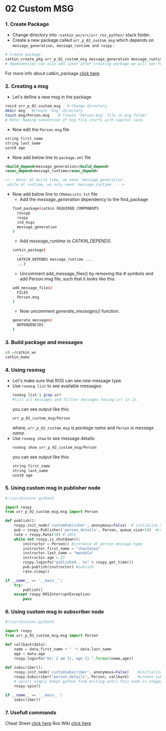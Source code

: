# 02 Custom MSG
### 1. Create Package
- Change directory into `~catkin_ws/src/urr_ros_python/` stack folder.
- Create a new package called `urr_p_02_custom_msg` which depends on `message_generation, message_runtime and rospy` :
```bash
# Create package
catkin_create_pkg urr_p_02_custom_msg message_generation message_runtime rospy
# dependencies can also add later after creating package we will see further
```
For more info about catkin_package [click here](http://wiki.ros.org/ROS/Tutorials/CreatingPackage)

### 2. Creating a msg
-  Let's define a new msg in the package
```bash
roscd urr_p_02_custom_msg   # Change directory
mkdir msg   #create 'msg' directory
touch msg/Person.msg    # Create 'Person.msg' file in msg folder
# Note: Naming convention of msg file starts with capital case.
```

- Now edit the `Person.msg` file
```txt
string first_name
string last_name
uint8 age
```
- Now add below line to `package.xml`  file
```xml
<build_depend>message_generation</build_depend>
<exec_depend>message_runtime</exec_depend>

<!-- Note: At build time, we need `message_generation`,
 while at runtime, we only need `message_runtime`. -->
```

- Now add below line to `CMakeLists.txt`  file
  - Add the *message_generation* dependency to the find_package 
  ```bash
  find_package(catkin REQUIRED COMPONENTS
    roscpp
    rospy
    std_msgs
    message_generation
  )
  ```
  - Add *message_runtime* to *CATKIN_DEPENDS*.
  ```bash
  catkin_package(
    ...
    CATKIN_DEPENDS message_runtime ...
    ...)
  ```
  - Uncomment add_message_files() by removing the # symbols and add Person.msg file, such that it looks like this:
  ```bash
  add_message_files(
    FILES
    Person.msg
  )
  ```
  - Now uncomment *generate_messages()* function.
  ```bash
  generate_messages(
    DEPENDENCIES
  )
  ```

### 3. Build package and messages
```bash
cd ~/catkin_ws
catkin_make
```
### 4. Using rosmsg
- Let's make sure that ROS can see new message type.
- Use `rosmsg list` to see available messages:
  ```bash
  rosmsg list | grep urr 
  #list all messages and fillter messages having urr in it.
  ```
  you can see output like this:
  ```bash
  urr_p_02_custom_msg/Person
  ````
  where, *`urr_p_02_custom_msg` is package name* and *`Person` is message name.*
- Use `rosmsg show` to see message details:
  ```bash
  rosmsg show urr_p_02_custom_msg/Person
  ```
  you can see output like this:
  ```bash
  string first_name
  string last_name
  uint8 age
  ````
### 5. Using custom msg in publisher node

```python
#!/usr/bin/env python3

import rospy
from urr_p_02_custom_msg.msg import Person

def publish():
    rospy.init_node('customPublisher', anonymous=False)  # initialize node
    pub = rospy.Publisher('person_details', Person, queue_size=10)  #create publisher of topic person_details
    rate = rospy.Rate(10) # 10hz
    while not rospy.is_shutdown():
        instructor = Person() #instance of person message type
        instructor.first_name = "chaitanya"
        instructor.last_name = "mandala"
        instructor.age = 27
        rospy.loginfo("published.. %s" % rospy.get_time())
        pub.publish(instructor) #publish
        rate.sleep()

if __name__ == '__main__':
    try:
        publish()
    except rospy.ROSInterruptException:
        pass
```
### 6. Using custom msg in subscriber node

```python
#!/usr/bin/env python3

import rospy
from urr_p_02_custom_msg.msg import Person

def callback(data):
    name = data.first_name + " "+ data.last_name
    age = data.age
    rospy.loginfo("Hi! I am {}, age {}.".format(name,age))
    
def subscriber():
    rospy.init_node('customSubscriber', anonymous=False)    #initialize node
    rospy.Subscriber("person_details", Person, callback)    #create subscriber to topic person_details
    # spin() simply keeps python from exiting until this node is stopped
    rospy.spin()

if __name__ == '__main__':
    subscriber()
```

### 7. Usefull commands
Cheat Sheet [click here](http://wiki.ros.org/ROS/Tutorials/CreatingPackage)
Ros Wiki [click here](http://wiki.ros.org/ROS/CommandLineTools)